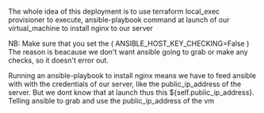 The whole idea of this deployment is to use terraform local_exec provisioner to execute, ansible-playbook command at launch of our virtual_machine to install nginx to our server


NB: Make sure that you set the ( ANSIBLE_HOST_KEY_CHECKING=False ) The reason is beacause we don't want ansible going to grab or make any checks, so it doesn't error out.


Running an ansible-playbook to install nginx means we have to feed ansible with with the credentials of our server, like the public_ip_address of the server. But we dont know that at launch thus this ${self.public_ip_address}. Telling ansible to grab and use the public_ip_address of the vm